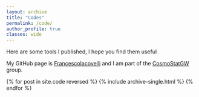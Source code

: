 ```yaml
---
layout: archive
title: "Codes"
permalink: /code/
author_profile: true
classes: wide
---
```


Here are some tools I published, I hope you find them useful
 
My <i class="fab fa-fw fa-github"></i> GitHub page is <a href="https://github.com/FrancescoIacovelli" target="_blank" rel="noopener"> FrancescoIacovelli</a> and I am part of the  <a href="https://github.com/CosmoStatGW" target="_blank" rel="noopener"> CosmoStatGW </a> group. 

{% for post in site.code reversed %}
  {% include archive-single.html %}
{% endfor %}
